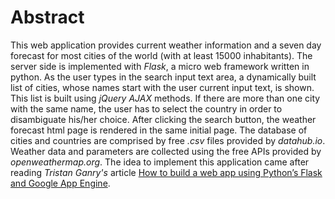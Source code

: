 # Abstract

This web application provides current weather information and a seven day forecast for most cities of the world (with at least 15000 inhabitants). The server side is implemented with _Flask_, a micro web framework written in python. As the user types in the  search input text area, a dynamically built list of cities, whose names start with the user current input text, is shown. This list is built using _jQuery AJAX_ methods. If there are more than one city with the same name, the user has to select the country in order to disambiguate his/her choice. After clicking the search button, the weather forecast html page is rendered in the same initial page. The database of cities and countries are comprised by free _.csv_ files provided by _datahub.io_. Weather data and parameters are collected using the free APIs provided by _openweathermap.org_. The idea to implement this application came after reading _Tristan Ganry's_ article [How to build a web app using Python’s Flask and Google App Engine](http://tiny.cc/6rw8qz).
